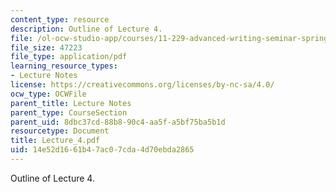 ```yaml
---
content_type: resource
description: Outline of Lecture 4.
file: /ol-ocw-studio-app/courses/11-229-advanced-writing-seminar-spring-2004/14e52d1661b47ac07cda4d70ebda2865_Lecture_4.pdf
file_size: 47223
file_type: application/pdf
learning_resource_types:
- Lecture Notes
license: https://creativecommons.org/licenses/by-nc-sa/4.0/
ocw_type: OCWFile
parent_title: Lecture Notes
parent_type: CourseSection
parent_uid: 8dbc37cd-88b8-90c4-aa5f-a5bf75ba5b1d
resourcetype: Document
title: Lecture_4.pdf
uid: 14e52d16-61b4-7ac0-7cda-4d70ebda2865
---
```

Outline of Lecture 4.